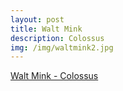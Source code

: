 ```yaml
---
layout: post
title: Walt Mink
description: Colossus
img: /img/waltmink2.jpg
---
```

[Walt Mink - Colossus](https://www.youtube.com/watch?v=Of7IvTDQDxw&list=PLBc1-5rIaB5cCcAlSaYHGTLHeziZra-JB)
